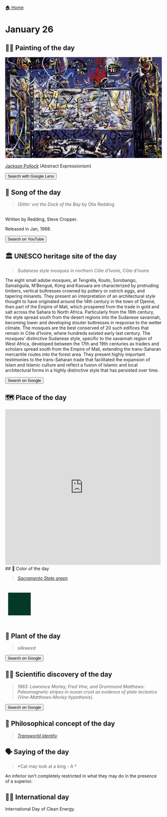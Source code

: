 
[🏠 Home](../../index.md)

# January 26

## 🧑‍🎨 Painting of the day

<img width="600" src="../img/Jackson_Pollock_7.jpg">

[Jackson Pollock](http://en.wikipedia.org/wiki/Jackson_Pollock) (Abstract Expressionism)

<button class="btn btn-success"
onclick=" window.open('https://lens.google.com/uploadbyurl?url=https://iretes.github.io/one-a-day/data/img/Jackson_Pollock_7.jpg','_blank')">
Search with Google Lens
</button>

## 🎼 Song of the day

> *(Sittin' on) the Dock of the Bay*
by Otis Redding

<br />Written by Redding, Steve Cropper.

Released in Jan, 1968.

<button class="btn btn-success"
onclick=" window.open('http://www.youtube.com/search?q=(Sittin  on) the Dock of the Bay by Otis Redding','_blank')">
Search on YouTube
</button>

## 🏛️ UNESCO heritage site of the day

> *Sudanese style mosques in northern Côte d’Ivoire*, Côte d'Ivoire

<p>The eight small adobe mosques, at Tengréla, Kouto, Sorobango, Samatiguila, M’Bengué, Kong and Kaouara are characterized by protruding timbers, vertical buttresses crowned by pottery or ostrich eggs, and tapering minarets. They present an interpretation of an architectural style thought to have originated around the 14th century in the town of Djenné, then part of the Empire of Mali, which prospered from the trade in gold and salt across the Sahara to North Africa. Particularly from the 16th century, the style spread south from the desert regions into the Sudanese savannah, becoming lower and developing stouter buttresses in response to the wetter climate. The mosques are the best conserved of 20 such edifices that remain in Côte d’Ivoire, where hundreds existed early last century. The mosques’ distinctive Sudanese style, specific to the savannah region of West Africa, developed between the 17th and 19th centuries as traders and scholars spread south from the Empire of Mali, extending the trans-Saharan mercantile routes into the forest area. They present highly important testimonies to the trans-Saharan trade that facilitated the expansion of Islam and Islamic culture and reflect a fusion of Islamic and local architectural forms in a highly distinctive style that has persisted over time. </p>

<button class="btn btn-success"
onclick=" window.open('http://www.google.com/search?q=Sudanese style mosques in northern Côte d’Ivoire','_blank')">
Search on Google
</button>

## 🗺️ Place of the day

<iframe
src="https://www.mapcrunch.com"
name="mapcrunch"
width="500"
height="500"
allowTransparency="true"
scrolling="no"
frameborder="0"
>
</iframe>
## 🎨 Color of the day

> *[Sacramento State green](https://en.wikipedia.org/wiki/Shades_of_green#Sacramento_State_green)*

<div style="color:#043927; font-size: 100px;">&#9632;</div>

## 🌿 Plant of the day

> *silkweed*

<button class="btn btn-success"
onclick=" window.open('http://www.google.com/search?q=silkweed','_blank')">
Search on Google
</button>

## 🧑‍🔬 Scientific discovery of the day

> *1963: Lawrence Morley, Fred Vine, and Drummond Matthews: Paleomagnetic stripes in ocean crust as evidence of plate tectonics (Vine–Matthews–Morley hypothesis).*

<button class="btn btn-success"
onclick=" window.open('http://www.google.com/search?q=1963: Lawrence Morley, Fred Vine, and Drummond Matthews: Paleomagnetic stripes in ocean crust as evidence of plate tectonics (Vine–Matthews–Morley hypothesis).','_blank')"> 
Search on Google
</button>

## 💭 Philosophical concept of the day

> *[Transworld identity](https://en.wikipedia.org/wiki/Transworld_identity)*

## 🗣️ Saying of the day

> *Cat may look at a king - A *

An inferior isn't completely restricted in what they may do in the presence of a superior. 

## 🏳️‍🌈 International day

International Day of Clean Energy.